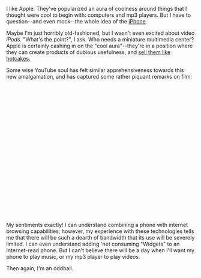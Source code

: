 I like Apple.  They've popularized an aura of coolness around things that I thought were cool to begin with: computers and mp3 players.  But I have to question--and even mock--the whole idea of the <a href="http://www.apple.com/iphone/">iPhone</a>.

Maybe I'm just horribly old-fashioned, but I wasn't even excited about video <em>iPods</em>.  "What's the point?", I ask.  Who needs a miniature multimedia center?  Apple is certainly cashing in on the "cool aura"--they're in a position where they can create products of dubious usefulness, and <a href="http://www.boiseweekly.com/binary/e644f739/Svelte1352.jpg">sell them like hotcakes</a>.

Some wise YouTube soul has felt similar apprehensiveness towards this new amalgamation, and has captured some rather piquant remarks on film:

<div><object width="425" height="350"><param name="movie" value="http://www.youtube.com/v/1xXNoB3t8vM"></param><param name="wmode" value="transparent"></param><embed src="http://www.youtube.com/v/1xXNoB3t8vM" type="application/x-shockwave-flash" wmode="transparent" width="425" height="350"></embed></object></div>

My sentiments exactly!  I can understand combining a phone with internet browsing capabilities; however, my experience with these technologies tells me that there will be such a dearth of bandwidth that its use will be severely limited.  I can even understand adding 'net consuming "Widgets" to an Internet-read phone.  But I can't believe there will be a day when I'll want my phone to play music, or my mp3 player to play videos.

Then again, I'm an oddball.